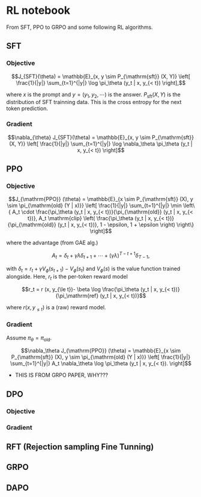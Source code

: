 # RL notebook

From SFT, PPO to GRPO and some following RL algorithms.

## SFT

### Objective

```math
J_{SFT}(\theta) = \mathbb{E}_{x, y \sim P_{\mathrm{sft}} (X, Y)} \left[ \frac{1}{|y|} \sum_{t=1}^{|y|} \log \pi_\theta (y_t | x, y_{< t}) \right],
```
where $`x`$ is the prompt and $`y = (y_1, y_2, \cdots)`$ is the answer. $`P_{\mathrm{sft}} (X, Y)`$ is the distribution of SFT trainning data. This is the cross entropy for the next token prediction.

### Gradient

```math
\nabla_{\theta} J_{SFT}(\theta) = \mathbb{E}_{x, y \sim P_{\mathrm{sft}} (X, Y)} \left[ \frac{1}{|y|} \sum_{t=1}^{|y|} \log \nabla_\theta \pi_\theta (y_t | x, y_{< t}) \right]
```

## PPO

### Objective

```math
J_{\mathrm{PPO}} (\theta) = \mathbb{E}_{x \sim P_{\mathrm{sft}} (X), y \sim \pi_{\mathrm{old} (Y | x)}} \left[
  \frac{1}{|y|} \sum_{t=1}^{|y|} \min \left\{
    A_t \cdot \frac{\pi_\theta (y_t | x, y_{< t})}{\pi_{\mathrm{old}} (y_t | x, y_{< t})},
    A_t \mathrm{clip} \left(
       \frac{\pi_\theta (y_t | x, y_{< t})}{\pi_{\mathrm{old}} (y_t | x, y_{< t})}, 1 - \epsilon, 1 + \epsilon
    \right)
  \right\}
\right]
```

where the advantage (from GAE alg.)

```math
A_t = \delta_t + \gamma \lambda \delta_{t+1} + \cdots + (\gamma \lambda)^{T-t+1} \delta_{T-1},
```
with $`\delta_t = r_t + \gamma V_\phi(s_{t+1}) - V_\phi (s_t)`$ and $`V_\phi (s)`$ is the value function trained alongside. Here, $`r_t`$ is the per-token reward model

```math
r_t = r (x, y_{\le t})- \beta \log \frac{\pi_\theta (y_t | x, y_{< t})}{\pi_\mathrm{ref} (y_t | x, y_{< t})}
```
where $`r(x,y_{\le t})`$ is a (raw) reward model.


### Gradient

Assume $`\pi_\theta = \pi_\mathrm{old}`$.
```math
\nabla_\theta J_{\mathrm{PPO}} (\theta) = \mathbb{E}_{x \sim P_{\mathrm{sft}} (X), y \sim \pi_{\mathrm{old} (Y | x)}} \left[
  \frac{1}{|y|} \sum_{t=1}^{|y|} 
    A_t \nabla_\theta \log \pi_\theta (y_t | x, y_{< t}).
\right]
```
* THIS IS FROM GRPO PAPER, WHY???

## DPO

### Objective

### Gradient

## RFT (Rejection sampling Fine Tunning)

## GRPO

## DAPO
